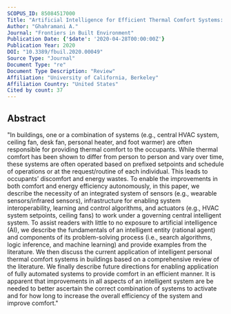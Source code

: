 ```yaml
---
SCOPUS_ID: 85084517000
Title: "Artificial Intelligence for Efficient Thermal Comfort Systems: Requirements, Current Applications and Future Directions"
Author: "Ghahramani A."
Journal: "Frontiers in Built Environment"
Publication Date: {'$date': '2020-04-28T00:00:00Z'}
Publication Year: 2020
DOI: "10.3389/fbuil.2020.00049"
Source Type: "Journal"
Document Type: "re"
Document Type Description: "Review"
Affiliation: "University of California, Berkeley"
Affiliation Country: "United States"
Cited by count: 37
---
```


## Abstract
"In buildings, one or a combination of systems (e.g., central HVAC system, ceiling fan, desk fan, personal heater, and foot warmer) are often responsible for providing thermal comfort to the occupants. While thermal comfort has been shown to differ from person to person and vary over time, these systems are often operated based on prefixed setpoints and schedule of operations or at the request/routine of each individual. This leads to occupants’ discomfort and energy wastes. To enable the improvements in both comfort and energy efficiency autonomously, in this paper, we describe the necessity of an integrated system of sensors (e.g., wearable sensors/infrared sensors), infrastructure for enabling system interoperability, learning and control algorithms, and actuators (e.g., HVAC system setpoints, ceiling fans) to work under a governing central intelligent system. To assist readers with little to no exposure to artificial intelligence (AI), we describe the fundamentals of an intelligent entity (rational agent) and components of its problem-solving process (i.e., search algorithms, logic inference, and machine learning) and provide examples from the literature. We then discuss the current application of intelligent personal thermal comfort systems in buildings based on a comprehensive review of the literature. We finally describe future directions for enabling application of fully automated systems to provide comfort in an efficient manner. It is apparent that improvements in all aspects of an intelligent system are be needed to better ascertain the correct combination of systems to activate and for how long to increase the overall efficiency of the system and improve comfort."
